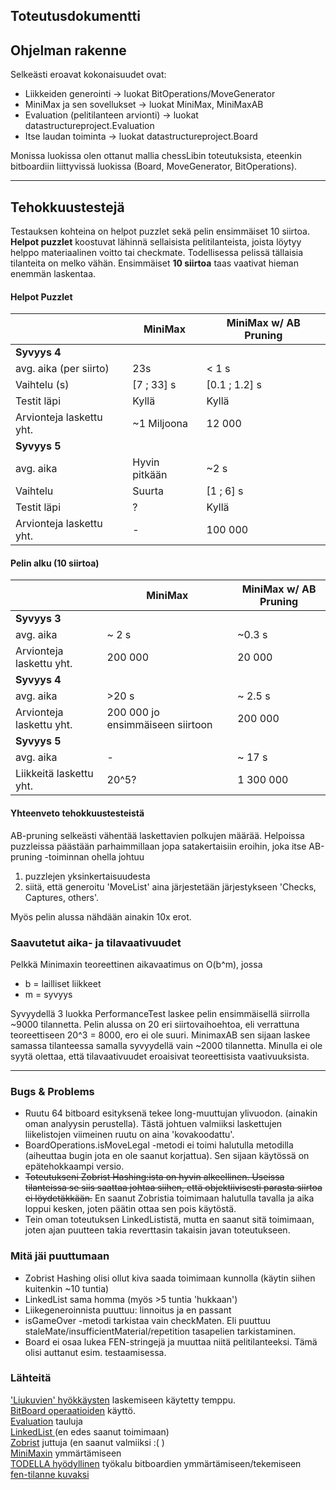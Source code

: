 ## Toteutusdokumentti

## Ohjelman rakenne
Selkeästi eroavat kokonaisuudet ovat: 
- Liikkeiden generointi -> luokat BitOperations/MoveGenerator
- MiniMax ja sen sovellukset -> luokat MiniMax, MiniMaxAB
- Evaluation (pelitilanteen arvionti) -> luokat datastructureproject.Evaluation
- Itse laudan toiminta -> luokat datastructureproject.Board  

Monissa luokissa olen ottanut mallia chessLibin toteutuksista, eteenkin bitboardiin liittyvissä luokissa (Board, MoveGenerator, BitOperations).

---------------


## Tehokkuustestejä
Testauksen kohteina on helpot puzzlet sekä pelin ensimmäiset 10 siirtoa.
**Helpot puzzlet** koostuvat lähinnä sellaisista pelitilanteista, joista löytyy helppo materiaalinen voitto tai checkmate. Todellisessa pelissä tällaisia tilanteita on melko vähän.
Ensimmäiset **10 siirtoa** taas vaativat hieman enemmän laskentaa.
#### Helpot Puzzlet
| |   MiniMax | MiniMax w/ AB Pruning  |
|---	|---		|---	|
| **Syvyys 4**| |  
|  avg. aika (per siirto)| 23s | < 1 s
| Vaihtelu (s) | [7 ; 33] s | [0.1 ; 1.2] s  
|Testit läpi | Kyllä | Kyllä 
| Arvionteja laskettu yht. | ~1 Miljoona  | 12 000 
|**Syvyys 5** | | 
| avg. aika | Hyvin pitkään | ~2 s
| Vaihtelu | Suurta| [1 ; 6] s 
| Testit läpi | ? | Kyllä
| Arvionteja laskettu yht. | -  | 100 000
#### Pelin alku (10 siirtoa)

| |   MiniMax | MiniMax w/ AB Pruning
|---	|---		|---	|
| **Syvyys 3** | | 
| avg. aika | ~ 2 s | ~0.3 s
| Arvionteja laskettu yht. | 200 000 | 20 000
|**Syvyys 4** | |
| avg. aika | >20 s | ~ 2.5 s
| Arvionteja laskettu yht.| 200 000 jo ensimmäiseen siirtoon | 200 000
|**Syvyys 5** | |
| avg. aika | - | ~ 17 s
| Liikkeitä laskettu yht. | 20^5? | 1 300 000

#### Yhteenveto tehokkuustesteistä
AB-pruning selkeästi vähentää laskettavien polkujen määrää. Helpoissa puzzleissa päästään parhaimmillaan jopa satakertaisiin eroihin, joka itse AB-pruning -toiminnan ohella johtuu 
1) puzzlejen yksinkertaisuudesta
2) siitä, että generoitu 'MoveList' aina järjestetään järjestykseen 'Checks, Captures, others'. 

Myös pelin alussa nähdään ainakin 10x erot.

### Saavutetut aika- ja tilavaativuudet
Pelkkä Minimaxin teoreettinen aikavaatimus on O(b^m), jossa 
- b = lailliset liikkeet 
- m = syvyys

Syvyydellä 3 luokka PerformanceTest laskee pelin ensimmäisellä siirrolla ~9000 tilannetta. Pelin alussa on 20 eri siirtovaihoehtoa, eli verrattuna teoreettiseen 20^3 = 8000, ero ei ole suuri. 
MinimaxAB sen sijaan laskee samassa tilanteessa samalla syvyydellä vain ~2000 tilannetta. 
Minulla ei ole syytä olettaa, että tilavaativuudet eroaisivat teoreettisista vaativuuksista.

--------------------


### Bugs & Problems
- Ruutu 64 bitboard esityksenä tekee long-muuttujan ylivuodon. (ainakin oman analyysin perustella). Tästä johtuen valmiiksi laskettujen liikelistojen viimeinen ruutu on aina 'kovakoodattu'.
- BoardOperations.isMoveLegal -metodi ei toimi halutulla metodilla (aiheuttaa bugin jota en ole saanut korjattua). Sen sijaan käytössä on epätehokkaampi versio.
- ~~Toteutukseni Zobrist Hashing:ista on hyvin alkeellinen. Useissa tilanteissa se siis saattaa johtaa siihen, että objektiivisesti parasta siirtoa ei löydetäkkään.~~ En saanut Zobristia toimimaan halutulla tavalla ja aika loppui kesken, joten päätin ottaa sen pois käytöstä.
- Tein oman toteutuksen LinkedLististä, mutta en saanut sitä toimimaan, joten ajan puutteen takia reverttasin takaisin javan toteutukseen. 

### Mitä jäi puuttumaan
- Zobrist Hashing olisi ollut kiva saada toimimaan kunnolla (käytin siihen kuitenkin ~10 tuntia)
- LinkedList sama homma (myös >5 tuntia 'hukkaan')
- Liikegeneroinnista puuttuu: linnoitus ja en passant
- isGameOver -metodi tarkistaa vain checkMaten. Eli puuttuu staleMate/insufficientMaterial/repetition tasapelien tarkistaminen.
- Board ei osaa lukea FEN-stringejä ja muuttaa niitä pelitilanteeksi. Tämä olisi auttanut esim. testaamisessa.

### Lähteitä
['Liukuvien' hyökkäysten](https://www.chessprogramming.org/Hyperbola_Quintessence) laskemiseen käytetty temppu.  
[BitBoard operaatioiden](https://github.com/bhlangonijr/chesslib/tree/e6acbcb9d429c08918774edb2647b6f8e88db1cc/src/main/java/com/github/bhlangonijr/chesslib) käyttö.  
[Evaluation](https://adamberent.com/2019/03/02/chess-board-evaluation/) tauluja  
[LinkedList ](https://www.youtube.com/watch?v=WEW7QkLFvko)(en edes saanut toimimaan)  
[Zobrist](https://www.youtube.com/watch?v=FJveL2kV4wc&list=PLQV5mozTHmacMeRzJCW_8K3qw2miYqd0c&index=32) juttuja (en saanut valmiiksi :( )  
[MiniMaxin](https://github.com/carterjbastian/alpha-beta-chess-ai/blob/master/chess-ai.pdf) ymmärtämiseen  
[TODELLA hyödyllinen](https://gekomad.github.io/Cinnamon/BitboardCalculator/) työkalu bitboardien ymmärtämiseen/tekemiseen  
[fen-tilanne kuvaksi](www.fen-to-image.com/)  
